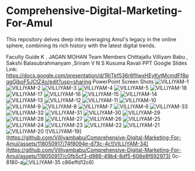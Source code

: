 # Comprehensive-Digital-Marketing-For-Amul
This repository delves deep into leveraging Amul's legacy in the online sphere, combining its rich history with the latest digital trends.

Faculty Guide K . JAGAN MOHAN Team Members Chittajallu Villiyam Babu , Sakshi Balasubrahmanyam ,Sriram V N S Kusuma Ravali
PPT Google Slides Link: https://docs.google.com/presentation/d/1RiTkf536r6flIwxHEyKvtMcmdFf8pqgGjboF5JCtZ4o/edit?usp=sharing
PowerPoint Screen Shots
![VILLIYAM-1](https://github.com/Villiyambabu/Comprehensive-Digital-Marketing-For-Amul/assets/118050917/f4c1e203-528b-4744-a9aa-a2ee98b38de4)
![VILLIYAM-2](https://github.com/Villiyambabu/Comprehensive-Digital-Marketing-For-Amul/assets/118050917/433ffbee-1fcb-4a5f-8d30-dadc905077e8)
![VILLIYAM-3](https://github.com/Villiyambabu/Comprehensive-Digital-Marketing-For-Amul/assets/118050917/876e3999-b029-4e6a-b0bf-3c9430fd21bc)
![VILLIYAM-4](https://github.com/Villiyambabu/Comprehensive-Digital-Marketing-For-Amul/assets/118050917/e203bac4-22ff-4782-9949-dc81d68b70e5)
![VILLIYAM-5](https://github.com/Villiyambabu/Comprehensive-Digital-Marketing-For-Amul/assets/118050917/314793e7-dca6-4161-8579-566e46f00de2)
![VILLIYAM-18](https://github.com/Villiyambabu/Comprehensive-Digital-Marketing-For-Amul/assets/118050917/bd82424b-0d24-45ff-a813-7b9bc0c094fd)
![VILLIYAM-17](https://github.com/Villiyambabu/Comprehensive-Digital-Marketing-For-Amul/assets/118050917/5f0e4c0a-8a3b-4d98-b6ce-6df57ef243be)
![VILLIYAM-16](https://github.com/Villiyambabu/Comprehensive-Digital-Marketing-For-Amul/assets/118050917/066afe66-6b96-4461-81a1-ae18e9b814b2)
![VILLIYAM-15](https://github.com/Villiyambabu/Comprehensive-Digital-Marketing-For-Amul/assets/118050917/73187fe3-7a86-41c5-a7fb-7b58ae8c72c7)
![VILLIYAM-14](https://github.com/Villiyambabu/Comprehensive-Digital-Marketing-For-Amul/assets/118050917/4c38e34e-1de6-4d48-975a-779792319c7e)
![VILLIYAM-13](https://github.com/Villiyambabu/Comprehensive-Digital-Marketing-For-Amul/assets/118050917/cea6b5cb-7a77-4c43-a214-1704c121667d)
![VILLIYAM-12](https://github.com/Villiyambabu/Comprehensive-Digital-Marketing-For-Amul/assets/118050917/bedd50af-c972-477e-b3f4-da7a72a21ff2)
![VILLIYAM-11](https://github.com/Villiyambabu/Comprehensive-Digital-Marketing-For-Amul/assets/118050917/7de32b61-79f7-49b3-98f3-bfd6a13fcb00)
![VILLIYAM-10](https://github.com/Villiyambabu/Comprehensive-Digital-Marketing-For-Amul/assets/118050917/bbfbb2bd-3d48-457a-a85b-0f317ff2ee6f)
![VILLIYAM-9](https://github.com/Villiyambabu/Comprehensive-Digital-Marketing-For-Amul/assets/118050917/bd4c417d-c785-46b0-a41f-a50fc0226cc3)
![VILLIYAM-8](https://github.com/Villiyambabu/Comprehensive-Digital-Marketing-For-Amul/assets/118050917/47b521a3-a532-42da-92dc-685242e0ce8b)
![VILLIYAM-7](https://github.com/Villiyambabu/Comprehensive-Digital-Marketing-For-Amul/assets/118050917/84ee1846-a727-4b45-9340-0562376a4b83)
![VILLIYAM-6](https://github.com/Villiyambabu/Comprehensive-Digital-Marketing-For-Amul/assets/118050917/b1d185df-2683-4902-81fa-075ef2322f83)
![VILLIYAM-33](https://github.com/Villiyambabu/Comprehensive-Digital-Marketing-For-Amul/assets/118050917/5603ca32-17bd-4dba-9b61-922795f7faf4)
![VILLIYAM-32](https://github.com/Villiyambabu/Comprehensive-Digital-Marketing-For-Amul/assets/118050917/fe2af513-bb47-46fe-9c09-baa749a07981)
![VILLIYAM-31](https://github.com/Villiyambabu/Comprehensive-Digital-Marketing-For-Amul/assets/118050917/3baf5e65-b967-453c-b633-4a07d0131033)
![VILLIYAM-30](https://github.com/Villiyambabu/Comprehensive-Digital-Marketing-For-Amul/assets/118050917/58ad7f4d-16c0-4f95-8e18-48d71254e7c1)
![VILLIYAM-29](https://github.com/Villiyambabu/Comprehensive-Digital-Marketing-For-Amul/assets/118050917/337b8800-26c2-4818-997f-1b4a357ae727)
![VILLIYAM-28](https://github.com/Villiyambabu/Comprehensive-Digital-Marketing-For-Amul/assets/118050917/87fa0416-12e7-416d-818e-d23d9cf19bc0)
![VILLIYAM-27](https://github.com/Villiyambabu/Comprehensive-Digital-Marketing-For-Amul/assets/118050917/c2d10667-bdb5-4470-9415-d8b2c7128b47)
![VILLIYAM-26](https://github.com/Villiyambabu/Comprehensive-Digital-Marketing-For-Amul/assets/118050917/5f3b5785-fe9f-47b3-9d9e-84dd386cd3e8)
![VILLIYAM-25](https://github.com/Villiyambabu/Comprehensive-Digital-Marketing-For-Amul/assets/118050917/8b69db53-65dc-40fd-a3cf-854c5e5bc5f6)
![VILLIYAM-24](https://github.com/Villiyambabu/Comprehensive-Digital-Marketing-For-Amul/assets/118050917/3912357b-ed02-45b0-91ad-2ba84ac9ad73)
![VILLIYAM-23](https://github.com/Villiyambabu/Comprehensive-Digital-Marketing-For-Amul/assets/118050917/40a041f2-bcd7-4181-82b9-eec1133ea815)
![VILLIYAM-22](https://github.com/Villiyambabu/Comprehensive-Digital-Marketing-For-Amul/assets/118050917/4b8f519e-b3a1-4657-9b7a-b3f631d0fc4e)
![VILLIYAM-21](https://github.com/Villiyambabu/Comprehensive-Digital-Marketing-For-Amul/assets/118050917/723d2eb1-f2c0-4afe-88b5-21317255a5a1)
![VILLIYAM-20](https://github.com/Villiyambabu/Comprehensive-Digital-Marketing-For-Amul/assets/118050917/cbf5b86a-7550-437d-9155-260af4af0c0c)
![VILLIYAM-19](https://github.com/Villiyambabu/Comprehensive-Digital-Marketing-For-Amul/assets/118050917/74f8094e-d73c-4c![VILLIYAM-34](https://github.com/Villiyambabu/Comprehensive-Digital-Marketing-For-Amul/assets/118050917/c0fb5cf3-d986-49b4-8df5-608e8f692973)
0c-8180-a![VILLIYAM-35](https://github.com/Villiyambabu/Comprehensive-Digital-Marketing-For-Amul/assets/118050917/a866fb90-a96a-4f08-9bc1-05fd6e68fb08)
c86effd12c6)
